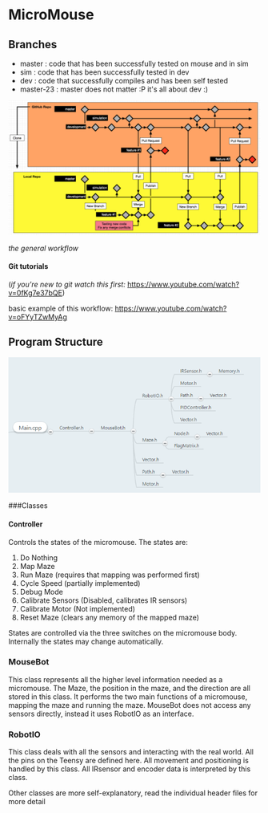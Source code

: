 # MicroMouse #

## Branches
* master : code that has been successfully tested on mouse and in sim
* sim : code that has been successfully tested in dev
* dev : code that successfully compiles and has been self tested
* master-23 : master does not matter :P it's all about dev :)

![alt branches](https://github.com/SRJC-Computer-Science-Club/micromouse/blob/master/workflow.png)

*the general workflow*

#### Git tutorials

(*if you're new to git watch this first:* https://www.youtube.com/watch?v=0fKg7e37bQE)

basic example of this workflow: https://www.youtube.com/watch?v=oFYyTZwMyAg

## Program Structure
![alt program structure](https://github.com/SRJC-Computer-Science-Club/micromouse/blob/dev/Charts/Hierarchy_Dev2.PNG)


###Classes

#### Controller

Controls the states of the micromouse.
The states are:
1. Do Nothing
2. Map Maze
3. Run Maze (requires that mapping was performed first)
4. Cycle Speed (partially implemented)
5. Debug Mode
6. Calibrate Sensors (Disabled, calibrates IR sensors)
7. Calibrate Motor (Not implemented)
8. Reset Maze (clears any memory of the mapped maze)

States are controlled via the three switches on the micromouse body.
Internally the states may change automatically.

### MouseBot

This class represents all the higher level information needed as a micromouse.
The Maze, the position in the maze, and the direction are all stored in this class.
It performs the two main functions of a micromouse, mapping the maze and running the maze.
MouseBot does not access any sensors directly, instead it uses RobotIO as an interface.


### RobotIO

This class deals with all the sensors and interacting with the real world.
All the pins on the Teensy are defined here.
All movement and positioning is handled by this class. 
All IRsensor and encoder data is interpreted by this class.


Other classes are more self-explanatory, read the individual header files for more detail



